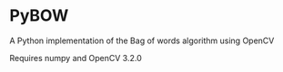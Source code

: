 # PyBOW
A Python implementation of the Bag of words algorithm using OpenCV

Requires numpy and OpenCV 3.2.0
